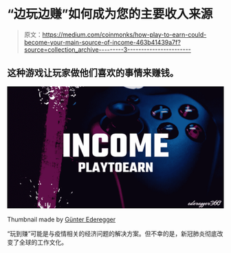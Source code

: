 # “边玩边赚”如何成为您的主要收入来源

> 原文：<https://medium.com/coinmonks/how-play-to-earn-could-become-your-main-source-of-income-463b41439a7f?source=collection_archive---------3----------------------->

## 这种游戏让玩家做他们喜欢的事情来赚钱。

![](img/9ca7a6c9af4adb0690a15590e0c83786.png)

Thumbnail made by [Günter Ederegger](https://medium.com/u/4f0c50d16421?source=post_page-----463b41439a7f--------------------------------)

“玩到赚”可能是与疫情相关的经济问题的解决方案。但不幸的是，新冠肺炎彻底改变了全球的工作文化。